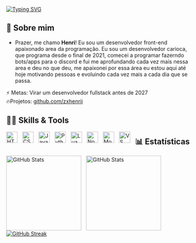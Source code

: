 [![Typing SVG](https://readme-typing-svg.herokuapp.com?font=Fira+Code&weight=300&size=50&duration=4000&pause=1000&color=eeeeee&center=true&vCenter=true&width=1000&lines=Boas+vindas+ao+meu+perfil)](https://git.io/typing-svg)

## 🌙 Sobre mim

- Prazer, me chamo <strong>Henri</strong>! Eu sou um desenvolvedor front-end apaixonado area da programação.
Eu sou um desenvolvedor carioca, que programa desde o final de 2021, comecei a programar fazerndo bots/apps para o discord e fui me aprofundando cada vez mais nessa area e deu no que deu, me apaixonei por essa área eu estou aqui até hoje motivando pessoas e evoluindo cada vez mais a cada dia que se passa. 

⚡ Metas: Virar um desenvolvedor fullstack antes de 2027 <br>
🔥Projetos: [github.com/zxhenrii](https://github.com/zxhenrii?tab=repositories)

## 👨‍💻 Skills & Tools

<img 
    align="left" 
    alt="HTML"
    title="HTML" 
    width="30px" 
    style="padding-right: 10px;" 
    src="https://cdn.jsdelivr.net/gh/devicons/devicon@latest/icons/html5/html5-original.svg" 
/>
<img 
    align="left" 
    alt="CSS" 
    title="CSS"
    width="30px" 
    style="padding-right: 10px;" 
    src="https://cdn.jsdelivr.net/gh/devicons/devicon@latest/icons/css3/css3-original.svg" 
/>
<img 
    align="left" 
    alt="JavaScript" 
    title="JavaScript"
    width="30px" 
    style="padding-right: 10px;" 
    src="https://cdn.jsdelivr.net/gh/devicons/devicon@latest/icons/javascript/javascript-original.svg" 
/>
<img 
    align="left" 
    alt="Python" 
    title="Python"
    width="30px" 
    style="padding-right: 10px;" 
    src="https://cdn.jsdelivr.net/gh/devicons/devicon@latest/icons/python/python-original.svg" 
/>
<img 
    align="left" 
    alt="Lua" 
    title="Lua"
    width="30px" 
    style="padding-right: 10px;" 
    src="https://cdn.jsdelivr.net/gh/devicons/devicon@latest/icons/lua/lua-original.svg" 
/>
<img 
    align="left" 
    alt="Node.js" 
    title="Node.js"
    width="30px" 
    style="padding-right: 10px;" 
    src="https://cdn.jsdelivr.net/gh/devicons/devicon@latest/icons/nodejs/nodejs-original.svg" 
/>
<img 
    align="left" 
    alt="MongoDB" 
    title="MongoDB"
    width="30px" 
    style="padding-right: 10px;" 
    src="https://cdn.jsdelivr.net/gh/devicons/devicon@latest/icons/mongodb/mongodb-original.svg" 
/>
<img 
    align="left" 
    alt="VS Code" 
    title="Visual Studio Code"
    width="30px" 
    style="padding-right: 10px;" 
    src="https://cdn.jsdelivr.net/gh/devicons/devicon@latest/icons/vscode/vscode-original.svg" 
/>

## 📊 Estatísticas

<p>
  <img 
    align="left" 
    alt="GitHub Stats" 
    height="200" 
    style="padding-right: 10px;" 
    src="https://github-readme-stats.vercel.app/api?username=zxhenrii&show_icons=true&theme=tokyonight&include_all_commits=true&locale=pt-br" 
  />

<img 
      align="left" 
      alt="GitHub Stats" 
      height="200" 
      src="https://github-readme-stats.vercel.app/api/top-langs/?username=zxhenrii&theme=tokyonight&layout=compact&custom_title=Tecnologias&langs_count=9" 
  />

[![GitHub Streak](https://streak-stats.demolab.com?user=zxhenrii&theme=dark&hide_border=falso&locale=pt_BR&short_numbers=falso&card_width=494&card_height=194)](https://git.io/streak-stats)
</p>

